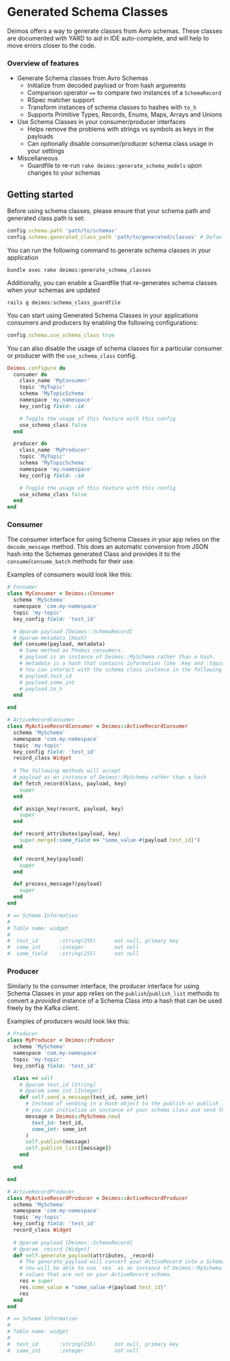 # Generated Schema Classes

Deimos offers a way to generate classes from Avro schemas. These classes are documented
with YARD to aid in IDE auto-complete, and will help to move errors closer to the code.

### Overview of features
* Generate Schema classes from Avro Schemas
  * Initialize from decoded payload or from hash arguments
  * Comparison operator `==` to compare two instances of a `SchemaRecord`
  * RSpec matcher support
  * Transform instances of schema classes to hashes with `to_h`
  * Supports Primitive Types, Records, Enums, Maps, Arrays and Unions
* Use Schema Classes in your consumer/producer interfaces
  * Helps remove the problems with strings vs symbols as keys in the payloads
  * Can optionally disable consumer/producer schema class usage in your settings
* Miscellaneous
  * Guardfile to re-run `rake deimos:generate_schema_models` upon changes to your schemas

## Getting started

Before using schema classes, please ensure that your schema path and generated class path is set:
```ruby
config.schema.path 'path/to/schemas'
config.schema.generated_class_path 'path/to/generated/classes' # Defaults to 'app/lib/schema_classes'
```
You can run the following command to generate schema classes in your application
```shell
bundle exec rake deimos:generate_schema_classes
```
Additionally, you can enable a Guardfile that re-generates schema classes when your schemas are updated
```shell
rails g deimos:schema_class_guardfile
```
You can start using Generated Schema Classes in your applications consumers and producers by enabling the following configurations:
```ruby
config.schema.use_schema_class true
```
You can also disable the usage of schema classes for a particular consumer or producer with the `use_schema_class` config.

```ruby
Deimos.configure do
  consumer do
    class_name 'MyConsumer'
    topic 'MyTopic'
    schema 'MyTopicSchema'
    namespace 'my.namespace'
    key_config field: :id

    # Toggle the usage of this feature with this config
    use_schema_class false
  end

  producer do
    class_name 'MyProducer'
    topic 'MyTopic'
    schema 'MyTopicSchema'
    namespace 'my.namespace'
    key_config field: :id

    # Toggle the usage of this feature with this config
    use_schema_class false
  end
end
```

### Consumer
The consumer interface for using Schema Classes in your app relies on the `decode_message` method.
This does an automatic conversion from JSON hash into the Schemas generated Class and provides it
to the `consume`/`consume_batch` methods for their use.

Examples of consumers would look like this:
```ruby
# Consumer
class MyConsumer < Deimos::Consumer
  schema 'MySchema'
  namespace 'com.my-namespace'
  topic 'my-topic'
  key_config field: 'test_id'

  # @param payload [Deimos::SchemaRecord]
  # @param metadata [Hash]
  def consume(payload, metadata)
    # Same method as Phobos consumers.
    # payload is an instance of Deimos::MySchema rather than a hash.
    # metadata is a hash that contains information like :key and :topic.
    # You can interact with the schema class instance in the following way: 
    # payload.test_id 
    # payload.some_int
    # payload.to_h
  end

end
```

```ruby
# ActiveRecordConsumer
class MyActiveRecordConsumer < Deimos::ActiveRecordConsumer
  schema 'MySchema'
  namespace 'com.my-namespace'
  topic 'my-topic'
  key_config field: 'test_id'
  record_class Widget
 
  # The following methods will accept 
  # payload as an instance of Deimos::MySchema rather than a hash
  def fetch_record(klass, payload, key)
    super
  end

  def assign_key(record, payload, key)
    super
  end

  def record_attributes(payload, key)
    super.merge(:some_field => "some_value-#{payload.test_id}")
  end

  def record_key(payload)
    super
  end

  def process_message?(payload)
    super
  end
end

# == Schema Information
#
# Table name: widget
#
#  test_id       :string(255)      not null, primary key
#  some_int      :integer          not null
#  some_field    :string(255)      not null
```

### Producer
Similarly to the consumer interface, the producer interface for using Schema Classes in your app
relies on the `publish`/`publish_list` methods to convert a _provided_ instance of a Schema Class
into a hash that can be used freely by the Kafka client.

Examples of producers would look like this:
```ruby
# Producer
class MyProducer < Deimos::Producer
  schema 'MySchema'
  namespace 'com.my-namespace'
  topic 'my-topic'
  key_config field: 'test_id'

  class << self
    # @param test_id [String]
    # @param some_int [Integer]
    def self.send_a_message(test_id, some_int)
      # Instead of sending in a Hash object to the publish or publish_list method,      
      # you can initialize an instance of your schema class and send that in.
      message = Deimos::MySchema.new(
        test_id: test_id,
        some_int: some_int
      )
      self.publish(message)
      self.publish_list([message])
    end

  end

end
```

```ruby
# ActiveRecordProducer
class MyActiveRecordProducer < Deimos::ActiveRecordProducer
  schema 'MySchema'
  namespace 'com.my-namespace'
  topic 'my-topic'
  key_config field: 'test_id'
  record_class Widget
 
  # @param payload [Deimos::SchemaRecord]
  # @param _record [Widget]
  def self.generate_payload(attributes, _record)
    # The generate_payload will convert your ActiveRecord into a SchemaRecord
    # You will be able to use `res` as an instance of Deimos::MySchema and set
    # values that are not on your ActiveRecord schema.
    res = super
    res.some_value = "some_value-#{payload.test_id}"
    res
  end
end

# == Schema Information
#
# Table name: widget
#
#  test_id       :string(255)      not null, primary key
#  some_int      :integer          not null
```
